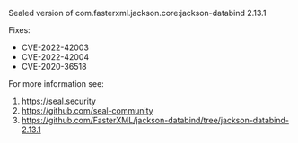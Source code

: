 Sealed version of com.fasterxml.jackson.core:jackson-databind 2.13.1

Fixes:
- CVE-2022-42003
- CVE-2022-42004
- CVE-2020-36518

For more information see:
  1. https://seal.security
  2. https://github.com/seal-community
  3. https://github.com/FasterXML/jackson-databind/tree/jackson-databind-2.13.1
